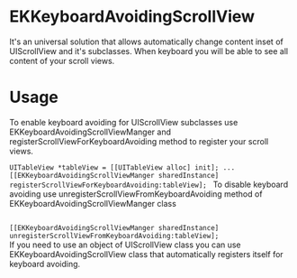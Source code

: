 EKKeyboardAvoidingScrollView
============================

It's an universal solution that allows automatically change content inset of UIScrollView and it's subclasses.
When keyboard you will be able to see all content of your scroll views.

Usage
==========

To enable keyboard avoiding for UIScrollView subclasses use EKKeyboardAvoidingScrollViewManger and registerScrollViewForKeyboardAvoiding method to register your scroll views. 

<code>UITableView \*tableView = [[UITableView alloc] init];
...
[[EKKeyboardAvoidingScrollViewManger sharedInstance] registerScrollViewForKeyboardAvoiding:tableView];
</code>
To disable keyboard avoiding use unregisterScrollViewFromKeyboardAvoiding method of EKKeyboardAvoidingScrollViewManger class

<code>
[[EKKeyboardAvoidingScrollViewManger sharedInstance] unregisterScrollViewFromKeyboardAvoiding:tableView];
</code>
If you need to use an object of UIScrollView class you can use EKKeyboardAvoidingScrollView class that automatically registers itself for keyboard avoiding.

